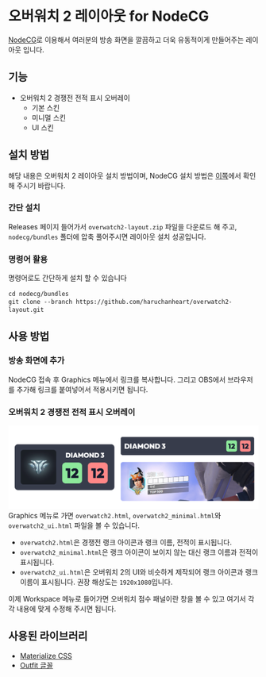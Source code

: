 # 오버워치 2 레이아웃 for NodeCG
[NodeCG](https://github.com/nodecg/nodecg)로 이용해서 여러분의 방송 화면을 깔끔하고 더욱 유동적이게 만들어주는 레이아웃 입니다.

## 기능
* 오버워치 2 경쟁전 전적 표시 오버레이
  * 기본 스킨
  * 미니멀 스킨
  * UI 스킨
  
## 설치 방법
해당 내용은 오버워치 2 레이아웃 설치 방법이며, NodeCG 설치 방법은 [이쪽](https://www.nodecg.dev/docs/installing)에서 확인해 주시기 바랍니다.

### 간단 설치
Releases 페이지 들어가서 `overwatch2-layout.zip` 파일을 다운로드 해 주고, `nodecg/bundles` 폴더에 압축 풀어주시면 레이아웃 설치 성공입니다.

### 명령어 활용
명령어로도 간단하게 설치 할 수 있습니다
```
cd nodecg/bundles
git clone --branch https://github.com/haruchanheart/overwatch2-layout.git
```

## 사용 방법
### 방송 화면에 추가
NodeCG 접속 후 Graphics 메뉴에서 링크를 복사합니다. 그리고 OBS에서 브라우저를 추가해 링크를 붙여넣어서 적용시키면 됩니다.

### 오버워치 2 경쟁전 전적 표시 오버레이
![오버워치 2 경쟁전 전적 표시 오버레이](readme/overwatch2_layout.png)
Graphics 메뉴로 가면 `overwatch2.html`, `overwatch2_minimal.html`와 `overwatch2_ui.html` 파일을 볼 수 있습니다.
* `overwatch2.html`은 경쟁전 랭크 아이콘과 랭크 이름, 전적이 표시됩니다.
* `overwatch2_minimal.html`은 랭크 아이콘이 보이지 않는 대신 랭크 이름과 전적이 표시됩니다.
* `overwatch2_ui.html`은 오버워치 2의 UI와 비슷하게 제작되어 랭크 아이콘과 랭크 이름이 표시됩니다. 권장 해상도는 `1920x1080`입니다.

이제 Workspace 메뉴로 들어가면 오버워치 점수 패널이란 창을 볼 수 있고 여기서 각각 내용에 맞게 수정해 주시면 됩니다.

## 사용된 라이브러리
* [Materialize CSS](https://materializecss.com)
* [Outfit 글꼴](https://outfit.io)
